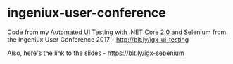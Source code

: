 # ingeniux-user-conference
Code from my Automated UI Testing with .NET Core 2.0 and Selenium from the Ingeniux User Conference 2017 - http://bit.ly/igx-ui-testing

Also, here's the link to the slides - https://bit.ly/igx-sepenium
